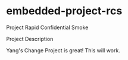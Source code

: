 # embedded-project-rcs

Project Rapid Confidential Smoke

Project Description

Yang's Change
Project is great!
This will work.